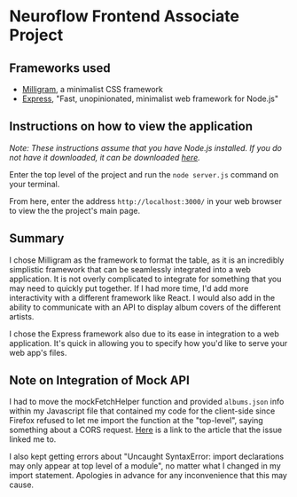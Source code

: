 # Neuroflow Frontend Associate Project

## Frameworks used
- [Milligram](https://milligram.io/), a minimalist CSS framework
- [Express](https://expressjs.com/), "Fast, unopinionated, minimalist web framework for Node.js"

## Instructions on how to view the application
*Note: These instructions assume that you have Node.js installed. If you do not have it downloaded, it can be downloaded [here](https://nodejs.org/en/download/).*

Enter the top level of the project and run the `node server.js` command on your terminal. 

From here, enter the address `http://localhost:3000/` in your web browser to view the the project's main page.

## Summary
I chose Milligram as the framework to format the table, as it is an incredibly simplistic framework that can be seamlessly integrated into a web application. It is not overly complicated to integrate for something that you may need to quickly put together. If I had more time, I'd  add more interactivity with a different framework like React. I would also add in the ability to communicate with an API to display album covers of the different artists.

I chose the Express framework also due to its ease in integration to a web application. It's quick in allowing you to specify how you'd like to serve your web app's files.

## Note on Integration of Mock API
I had to move the mockFetchHelper function and provided `albums.json` info within my Javascript file that contained my code for the client-side since Firefox refused to let me import the function at the "top-level", saying something about a CORS request. [Here](https://developer.mozilla.org/en-US/docs/Web/HTTP/CORS/Errors/CORSRequestNotHttp) is a link to the article that the issue linked me to.

I also kept getting errors about "Uncaught SyntaxError: import declarations may only appear at top level of a module", no matter what I changed in my import statement. Apologies in advance for any inconvenience that this may cause.
